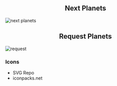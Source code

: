 <div align="center">
  <h2>Next Planets</h2>
</div>

![next planets](https://0x0.st/-3Kc.png)

<div align="center">
  <h2>Request Planets</h2>
</div>

![request](https://0x0.st/-3Kd.png)

### Icons
- SVG Repo
- iconpacks.net
